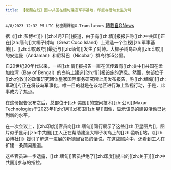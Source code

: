 ```yaml
---
title: 【秘翻在线】因中共国在缅甸建造军事基地，印度与缅甸发生对峙
---
```

`4/8/2023 12:32 PM UTC 秘密翻譯組G-Translators` [轉載自GNews](https://gnews.org/articles/1079785)

据《[[zh:彭博社]]》[[zh:4月7日]]报道，由于有[[zh:情]]报报告称[[zh:中共国]]正在[[zh:缅甸]]大椰子树岛（Great Coco Island）上建造一个监视[[zh:军事基地]]，[[zh:印度政府]]最近与[[zh:缅甸]]发生了对峙。大椰子树岛距离[[zh:印度]]的安达曼（Andaman）和尼科巴（Nicobar）群岛约55公里。

自20世纪90年代以来，一些[[zh:情]]报报告一直在流传着有[[zh:关中]]共国在孟加拉湾（Bay of Bengal）的岛屿上建造[[zh:情]]报设施的消息。然而，总部位于[[zh:伦敦]]的政策研究团体皇家国际事务研究所上周发布报告，称[[zh:缅甸]][[zh:军政]]府正在将该岛军事化，唯一目的就是在该地区进行海上监视行动，于是，此事成为了焦点。

在这份报告发布之后，总部位于[[zh:美国]]的空间技术[[zh:公司]]Maxar Technologies于2023年[[zh:1月]]发布卫[[zh:星]]图像，显示该岛的建设活动已达到新的水平。

在一次会议上，[[zh:印度]]官员向[[zh:缅甸]]同行展示了这些[[zh:卫星图片]]，图片似乎显示[[zh:中共国]]工人正在帮助建造大椰子树岛上的[[zh:监听]]站。《[[zh:彭博社]]》援引了解这一进展的新德里官员的话说，在这些照片中，还看到工人在扩建一条简易跑道。

这些官员进一步透露，[[zh:缅甸]]官员拒绝了[[zh:印度]]提出的[[zh:关于]][[zh:中共国]]参与的指控。
